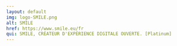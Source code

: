 ```yaml
---
layout: default
img: logo-SMILE.png
alt: SMILE
href: https://www.smile.eu/fr
qui: SMILE, CRÉATEUR D'EXPÉRIENCE DIGITALE OUVERTE. [Platinum]
---
```

